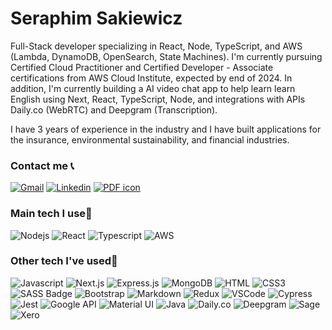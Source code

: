 # Seraphim Sakiewicz
Full-Stack developer specializing in React, Node, TypeScript, and AWS (Lambda, DynamoDB, OpenSearch, State Machines). I'm currently pursuing Certified Cloud Practitioner and Certified Developer - Associate certifications from AWS Cloud Institute, expected by end of 2024. In addition, I'm currently building a AI video chat app to help learn learn English using Next, React, TypeScript, Node, and integrations with APIs Daily.co (WebRTC) and Deepgram (Transcription).

I have 3 years of experience in the industry and I have built applications for the insurance, environmental sustainability, and financial industries.

### Contact me 📞
<a href="mailto:seraphim.codes@gmail.com"><img alt="Gmail" src="https://img.shields.io/badge/Gmail-D14836?style=for-the-badge&logo=gmail&logoColor=white"/></a>
<a href="https://www.linkedin.com/in/seraphim-sakiewicz/"><img alt="Linkedin" src="https://img.shields.io/badge/LinkedIn-0077B5?style=for-the-badge&logo=linkedin&logoColor=white"/></a>
<a href="https://em09.short.gy/download-my-resume"><img alt="PDF icon" src="https://img.shields.io/badge/My_Resume-EA4335?style=for-the-badge&logo=adobe-acrobat-reader&logoColor=white"/></a>

### Main tech I use🔧
![Nodejs](https://img.shields.io/badge/Nodejs-3C873A?style=for-the-badge&labelColor=black&logo=node.js&logoColor=3C873A)
![React](https://img.shields.io/badge/-React-61DBFB?style=for-the-badge&labelColor=black&logo=react&logoColor=61DBFB)
![Typescript](https://img.shields.io/badge/Typescript-007acc?style=for-the-badge&labelColor=black&logo=typescript&logoColor=007acc)
![AWS](https://img.shields.io/badge/AWS-%23FF9900.svg?style=for-the-badge&logo=amazon-aws&logoColor=white)

### Other tech I've used🔧

![Javascript](https://img.shields.io/badge/Javascript-F0DB4F?style=for-the-badge&labelColor=black&logo=javascript&logoColor=F0DB4F)
![Next.js](https://img.shields.io/badge/next.js-000000?style=for-the-badge&logo=nextdotjs&logoColor=white)
![Express.js](https://img.shields.io/badge/Express.js-000000?style=for-the-badge&logo=express&logoColor=white)
![MongoDB](https://img.shields.io/badge/MongoDB-4EA94B?style=for-the-badge&logo=mongodb&logoColor=white)
![HTML](https://img.shields.io/badge/HTML5-E34F26?style=for-the-badge&logo=html5&logoColor=white)
![CSS3](https://img.shields.io/badge/CSS3-1572B6?style=for-the-badge&logo=css3&logoColor=white)
![SASS Badge](https://img.shields.io/badge/Sass-CC6699?style=for-the-badge&logo=sass&logoColor=white)
![Bootstrap](https://img.shields.io/badge/Bootstrap-563D7C?style=for-the-badge&logo=bootstrap&logoColor=white)
![Markdown](https://img.shields.io/badge/Markdown-000000?style=for-the-badge&logo=markdown&logoColor=white)
![Redux](https://img.shields.io/badge/Redux-593D88?style=for-the-badge&logo=redux&logoColor=white)
![VSCode](https://img.shields.io/badge/Visual_Studio-0078d7?style=for-the-badge&logo=visual%20studio&logoColor=white)
![Cypress](https://img.shields.io/badge/-cypress-%23E5E5E5?style=for-the-badge&logo=cypress&logoColor=058a5e)
![Jest](https://img.shields.io/badge/-jest-%23C21325?style=for-the-badge&logo=jest&logoColor=white)
![Google API](https://img.shields.io/badge/Google_API-4285F4?style=for-the-badge&logo=google-cloud&logoColor=white)
![Material UI](https://img.shields.io/badge/Material%20UI-007FFF?style=for-the-badge&logo=mui&logoColor=white)
![Java](https://img.shields.io/badge/java-%23ED8B00.svg?style=for-the-badge&logoColor=white)
![Daily.co](https://img.shields.io/badge/Daily.co-000000?style=for-the-badge&logo=dailydotco&logoColor=white)
![Deepgram](https://img.shields.io/badge/Deepgram-000000?style=for-the-badge&logo=deepgram&logoColor=white)
![Sage](https://img.shields.io/badge/Sage-00629B?style=for-the-badge&logo=sage&logoColor=white)
![Xero](https://img.shields.io/badge/Xero-13B5EA?style=for-the-badge&logo=xero&logoColor=white)


